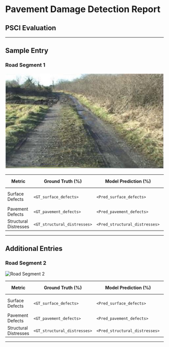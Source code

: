 # Pavement Damage Detection Report
## PSCI Evaluation

---

## Sample Entry

### Road Segment 1

<!-- 固定宽度 600px，可根据需要调整 -->
<img src="Dataset_1/1.jpg" alt="Road Segment 1" width="600px"/>

| Metric                   | Ground Truth (%)     | Model Prediction (%) | Level (GT → Pred)    |
|--------------------------|----------------------|----------------------|----------------------|
| Surface Defects          | `<GT_surface_defects>` | `<Pred_surface_defects>` | `<GT_Level>` → `<Pred_Level>` |
| Pavement Defects         | `<GT_pavement_defects>` | `<Pred_pavement_defects>` |                      |
| Structural Distresses    | `<GT_structural_distresses>` | `<Pred_structural_distresses>` |                      |

---

## Additional Entries

### Road Segment 2

<img src="Dataset_2/2.jpg" alt="Road Segment 2" width="600px"/>

| Metric                   | Ground Truth (%)     | Model Prediction (%) | Level (GT → Pred)    |
|--------------------------|----------------------|----------------------|----------------------|
| Surface Defects          | `<GT_surface_defects>` | `<Pred_surface_defects>` | `<GT_Level>` → `<Pred_Level>` |
| Pavement Defects         | `<GT_pavement_defects>` | `<Pred_pavement_defects>` |                      |
| Structural Distresses    | `<GT_structural_distresses>` | `<Pred_structural_distresses>` |                      |

---

<!--  
使用说明：
1. 将所有图片放在 Dataset_x/ 文件夹下，并确保路径正确（区分大小写）。
2. 将 `<GT_…>`、`<Pred_…>` 和 `<GT_Level>`、`<Pred_Level>` 替换为你的真实数值，例如：
   - GT_surface_defects: 12.5
   - Pred_surface_defects: 11.8
   - GT_Level: Level 2
   - Pred_Level: Level 2
3. 调整 `<img>` 的 width 值以控制显示大小。  
4. 新增更多 Road Segment 时，复制 “Additional Entries” 段落即可。
-->  
